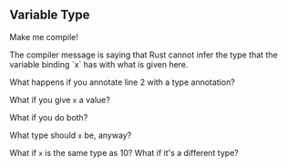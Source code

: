## Variable Type

Make me compile!

<div class="hint">
  The compiler message is saying that Rust cannot infer the type that the variable binding `x` has with what is given here.

  What happens if you annotate line 2 with a type annotation?

  What if you give `x` a value?

  What if you do both?

  What type should `x` be, anyway?

  What if `x` is the same type as 10? What if it's a different type?
</div>
